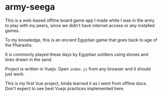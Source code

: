 # army-seega
This is a web-based offilne board game app I made while I was in the army to play with my peers, since we didn't have internet access or any installed games.

To my knowledge, this is an *ancient* Egyptian game that goes back to age of the Pharaohs. 

It is commonly played these days by Egyptian soldiers using stones and lines drawn in the sand.

Project is written in Vuejs. Open `index.js` from any browser and it should just work.

This is my first Vue project, kinda learned it as I went from offline docs. Don't expect to see best Vuejs practices implemented here.
